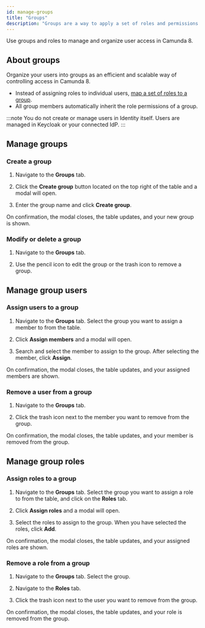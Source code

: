 ```yaml
---
id: manage-groups
title: "Groups"
description: "Groups are a way to apply a set of roles and permissions to users. Use Identity to create a group."
---
```


Use groups and roles to manage and organize user access in Camunda 8.

## About groups

Organize your users into groups as an efficient and scalable way of controlling access in Camunda 8.

- Instead of assigning roles to individual users, [map a set of roles to a group](#assign-roles-to-a-group).
- All group members automatically inherit the role permissions of a group.

:::note
You do not create or manage users in Identity itself. Users are managed in Keycloak or your connected IdP.
:::

## Manage groups

### Create a group

1. Navigate to the **Groups** tab.

2. Click the **Create group** button located on the top right of the table and a modal will open.

3. Enter the group name and click **Create group**.

On confirmation, the modal closes, the table updates, and your new group is shown.

### Modify or delete a group

1. Navigate to the **Groups** tab.

2. Use the pencil icon to edit the group or the trash icon to remove a group.

## Manage group users

### Assign users to a group

1. Navigate to the **Groups** tab. Select the group you want to assign a member to from the table.

2. Click **Assign members** and a modal will open.

3. Search and select the member to assign to the group. After selecting the member, click **Assign**.

On confirmation, the modal closes, the table updates, and your assigned members are shown.

### Remove a user from a group

1. Navigate to the **Groups** tab.

2. Click the trash icon next to the member you want to remove from the group.

On confirmation, the modal closes, the table updates, and your member is removed from the group.

## Manage group roles

### Assign roles to a group

1. Navigate to the **Groups** tab. Select the group you want to assign a role to from the table, and click on the **Roles** tab.

2. Click **Assign roles** and a modal will open.

3. Select the roles to assign to the group. When you have selected the roles, click **Add**.

On confirmation, the modal closes, the table updates, and your assigned roles are shown.

### Remove a role from a group

1. Navigate to the **Groups** tab. Select the group.

2. Navigate to the **Roles** tab.

3. Click the trash icon next to the user you want to remove from the group.

On confirmation, the modal closes, the table updates, and your role is removed from the group.
